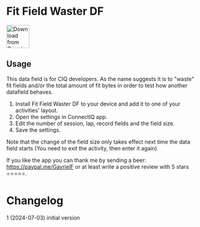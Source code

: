 # Fit Field Waster DF

<a href="http://apps.garmin.com/apps/2e8bf443-f030-4bee-b816-35f5eb404550"><img src="../images/available-connect-iq-badge.svg" height="60" alt="Download from Garmin Connect IQ"></a>

## Usage

This data field is for CIQ developers. As the name suggests it is to "waste" fit fields and/or the total amount of fit bytes in order to test how another datafield behaves.

1. Install Fit Field Waster DF to your device and add it to one of your activities' layout.
2. Open the settings in ConnectIQ app.
3. Edit the number of session, lap, record fields and the field size.
4. Save the settings.

Note that the change of the field size only takes effect next time the data field starts (You need to exit the activity, then enter it again)

If you like the app you can thank me by sending a beer: https://paypal.me/GavrielF or at least write a positive review with 5 stars ⭐⭐⭐⭐⭐.


# Changelog

1 (2024-07-03) initial version
